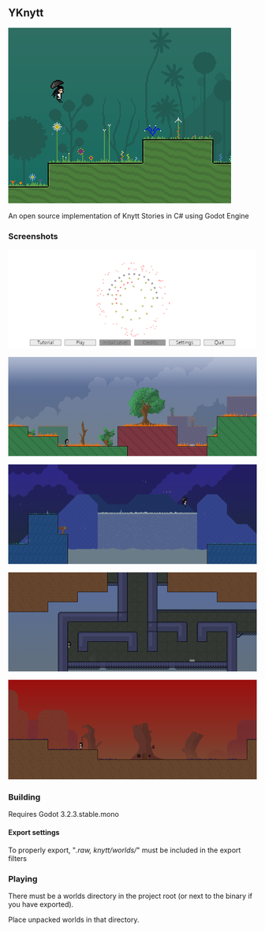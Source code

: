 ## YKnytt

![image](screenshots/cover.png)

An open source implementation of Knytt Stories in C# using Godot Engine

### Screenshots

![image](screenshots/screen6.png)

![image](screenshots/screen5.png)

![image](screenshots/screen3.png)

![image](screenshots/screen4.png)

![image](screenshots/screen1.png)

### Building

Requires Godot 3.2.3.stable.mono

#### Export settings

To properly export, "*.raw, knytt/worlds/*" must be included in the export filters

### Playing

There must be a worlds directory in the project root (or next to the binary if you have exported).

Place unpacked worlds in that directory.

